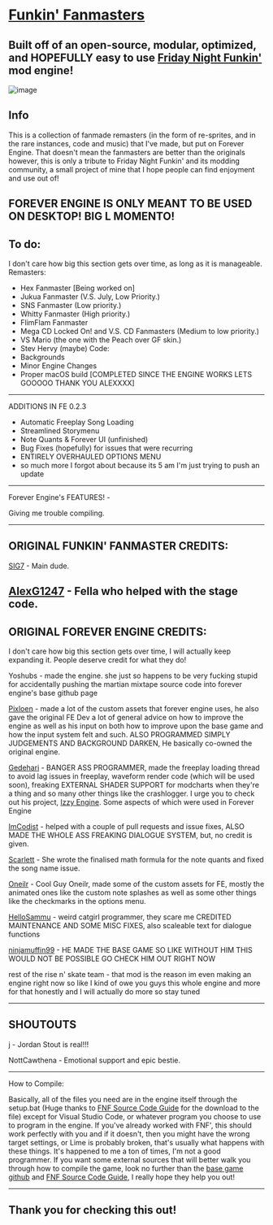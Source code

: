 # [Funkin' Fanmasters](https://github.com/Yoshubs/FunkinForever)
Built off of an open-source, modular, optimized, and HOPEFULLY easy to use [Friday Night Funkin'](https://www.newgrounds.com/portal/view/770371) mod engine!
----------------------------------------------

![image](https://media.discordapp.net/attachments/1002371267082584136/1079868774473281717/image.png?width=459&height=235)

Info
----------------------------------------------
This is a collection of fanmade remasters (in the form of re-sprites, and in the rare instances, code and music) that I've made, but put on Forever Engine. That doesn't mean the fanmasters are better than the originals however, this is only a tribute to Friday Night Funkin' and its modding community, a small project of mine that I hope people can find enjoyment and use out of!

**FOREVER ENGINE IS ONLY MEANT TO BE USED ON DESKTOP! BIG L MOMENTO!**
----------------------------------------------
To do:
----------------------------------------------
I don't care how big this section gets over time, as long as it is manageable.
Remasters:
- Hex Fanmaster [Being worked on]
- Jukua Fanmaster (V.S. July, Low Priority.)
- SNS Fanmaster (Low priority.)
- Whitty Fanmaster (High priority.)
- FlimFlam Fanmaster
- Mega CD Locked On! and V.S. CD Fanmasters (Medium to low priority.)
- VS Mario (the one with the Peach over GF skin.)
- Stev Hervy (maybe)
Code:
- Backgrounds
- Minor Engine Changes
- Proper macOS build [COMPLETED SINCE THE ENGINE WORKS LETS GOOOOO THANK YOU ALEXXXX]
----------------------------------------------

ADDITIONS IN FE 0.2.3

- Automatic Freeplay Song Loading
- Streamlined Storymenu
- Note Quants & Forever UI (unfinished)
- Bug Fixes (hopefully) for issues that were recurring
- ENTIRELY OVERHAULED OPTIONS MENU
- so much more I forgot about because its 5 am I'm just trying to push an update
-----------------------------------------------
Forever Engine's FEATURES! - 

Giving me trouble compiling.

----------------------------------------------
ORIGINAL FUNKIN' FANMASTER CREDITS:
----------------------------------------------
[SIG7](https://resite.link/SIG7) - Main dude.

[AlexG1247](https://www.youtube.com/channel/UC2j8aQzjiv4qiwNF8qzmLNA) - Fella who helped with the stage code.
----------------------------------------------
ORIGINAL FOREVER ENGINE CREDITS:
----------------------------------------------
I don't care how big this section gets over time, I will actually keep expanding it. People deserve credit for what they do!

Yoshubs - made the engine. she just so happens to be very fucking stupid for accidentally pushing the martian mixtape source code into forever engine's base github page

[Pixloen](https://github.com/PixlJacket) - made a lot of the custom assets that forever engine uses, he also gave the original FE Dev a lot of general advice on how to improve the engine as well as his input on both how to improve upon the base game and how the input system felt and such. ALSO PROGRAMMED SIMPLY JUDGEMENTS AND BACKGROUND DARKEN, He basically co-owned the original engine.

[Gedehari](https://github.com/gedehari) - BANGER ASS PROGRAMMER, made the freeplay loading thread to avoid lag issues in freeplay, waveform render code (which will be used soon), freaking EXTERNAL SHADER SUPPORT for modcharts when they're a thing and so many other things like the crashlogger. I urge you to check out his project, [Izzy Engine](https://github.com/gedehari/IzzyEngine). Some aspects of which were used in Forever Engine

[ImCodist](https://github.com/ImCodist) - helped with a couple of pull requests and issue fixes, ALSO MADE THE WHOLE ASS FREAKING DIALOGUE SYSTEM, but, no credit is given.

[Scarlett](https://github.com/SomeKitten) - She wrote the finalised math formula for the note quants and fixed the song name issue.

[Oneilr](https://oneilr.newgrounds.com/) - Cool Guy Oneilr, made some of the custom assets for FE, mostly the animated ones like the custom note splashes as well as some other things like the checkmarks in the options menu.

[HelloSammu](https://github.com/hellosammu) - weird catgirl programmer, they scare me
CREDITED MAINTENANCE AND SOME MISC FIXES, also scaleable text for dialogue functions

[ninjamuffin99](https://ninjamuffin99.newgrounds.com/) - HE MADE THE BASE GAME SO LIKE WITHOUT HIM THIS WOULD NOT BE POSSIBLE GO CHECK HIM OUT RIGHT NOW

rest of the rise n' skate team - that mod is the reason im even making an engine right now so like I kind of owe you guys this whole engine and more for that honestly and I will actually do more so stay tuned

----------------------------------------------
SHOUTOUTS
----------------------------------------------
[j](https://github.com/j) - Jordan Stout is real!!!

NottCawthena - Emotional support and epic bestie.

----------------------------------------------
How to Compile:

Basically, all of the files you need are in the engine itself through the setup.bat (Huge thanks to [FNF Source Code Guide](https://gamebanana.com/tuts/13798) for the download to the file) except for Visual Studio Code, or whatever program you choose to use to program in the engine. If you've already worked with FNF', this should work perfectly with you and if it doesn't, then you might have the wrong target settings, or Lime is probably broken, that's usually what happens with these things. It's happened to me a ton of times, I'm not a good programmer.
If you want some external sources that will better walk you through how to compile the game, look no further than the [base game github](https://github.com/FunkinCrew/Funkin) and [FNF Source Code Guide](https://gamebanana.com/tuts/13798), I really hope they help you out!

----------------------------------------------
Thank you for checking this out!
----------------------------------------------
